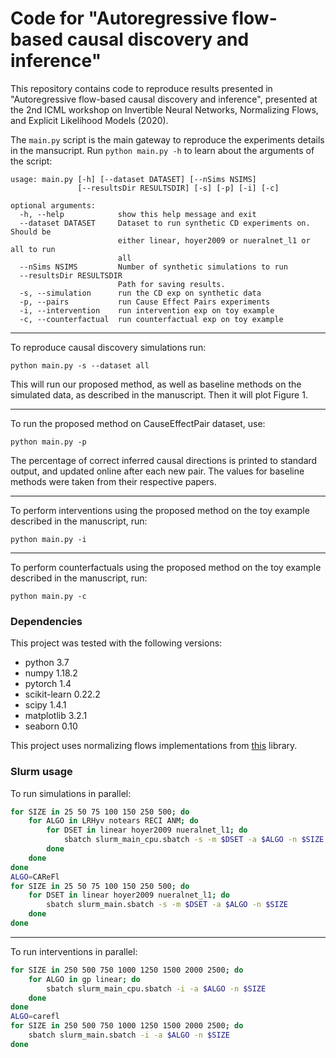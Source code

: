 # Code for "Autoregressive flow-based causal discovery and inference"


This repository contains code to reproduce results presented in "Autoregressive flow-based causal
discovery and inference", presented at the 2nd ICML workshop on Invertible Neural Networks,
Normalizing Flows, and Explicit Likelihood Models (2020).

The `main.py` script is the main gateway to reproduce the experiments details in the mansucript.
Run `python main.py -h` to learn about the arguments of the script:
```
usage: main.py [-h] [--dataset DATASET] [--nSims NSIMS]
               [--resultsDir RESULTSDIR] [-s] [-p] [-i] [-c]

optional arguments:
  -h, --help            show this help message and exit
  --dataset DATASET     Dataset to run synthetic CD experiments on. Should be
                        either linear, hoyer2009 or nueralnet_l1 or all to run
                        all
  --nSims NSIMS         Number of synthetic simulations to run
  --resultsDir RESULTSDIR
                        Path for saving results.
  -s, --simulation      run the CD exp on synthetic data
  -p, --pairs           run Cause Effect Pairs experiments
  -i, --intervention    run intervention exp on toy example
  -c, --counterfactual  run counterfactual exp on toy example
```

___
To reproduce causal discovery simulations run:
```
python main.py -s --dataset all
```
This will run our proposed method, as well as baseline methods on the simulated data, as described in the manuscript.
Then it will plot Figure 1.

___
To run the proposed method on CauseEffectPair dataset, use:
```
python main.py -p
```
The percentage of correct inferred causal directions is printed to standard output,
and updated online after each new pair.
The values for baseline methods were taken from their respective papers.

___
To perform interventions using the proposed method on the toy example described in the manuscript, run:
```
python main.py -i
```

___
To perform counterfactuals using the proposed method on the toy example described in the manuscript, run:
```
python main.py -c
```


### Dependencies
This project was tested with the following versions:

- python 3.7
- numpy 1.18.2
- pytorch 1.4
- scikit-learn 0.22.2
- scipy 1.4.1
- matplotlib 3.2.1
- seaborn 0.10

This project uses normalizing flows implementations from [this](https://github.com/karpathy/pytorch-normalizing-flows) library.

### Slurm usage

To run simulations in parallel:
```bash
for SIZE in 25 50 75 100 150 250 500; do
    for ALGO in LRHyv notears RECI ANM; do
        for DSET in linear hoyer2009 nueralnet_l1; do
            sbatch slurm_main_cpu.sbatch -s -m $DSET -a $ALGO -n $SIZE
        done
    done
done
ALGO=CAReFl
for SIZE in 25 50 75 100 150 250 500; do
    for DSET in linear hoyer2009 nueralnet_l1; do
        sbatch slurm_main.sbatch -s -m $DSET -a $ALGO -n $SIZE
    done
done

```
___

To run interventions in parallel:
```bash
for SIZE in 250 500 750 1000 1250 1500 2000 2500; do
    for ALGO in gp linear; do
        sbatch slurm_main_cpu.sbatch -i -a $ALGO -n $SIZE
    done
done
ALGO=carefl
for SIZE in 250 500 750 1000 1250 1500 2000 2500; do
    sbatch slurm_main.sbatch -i -a $ALGO -n $SIZE
done

```
